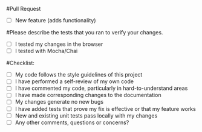 #Pull Request

- [ ] New feature (adds functionality)

#Please describe the tests that you ran to verify your changes.

- [ ] I tested my changes in the browser
- [ ] I tested with Mocha/Chai

#Checklist:

- [ ] My code follows the style guidelines of this project
- [ ] I have performed a self-review of my own code
- [ ] I have commented my code, particularly in hard-to-understand areas
- [ ] I have made corresponding changes to the documentation
- [ ] My changes generate no new bugs
- [ ] I have added tests that prove my fix is effective or that my feature works
- [ ] New and existing unit tests pass locally with my changes
- [ ] Any other comments, questions or concerns?